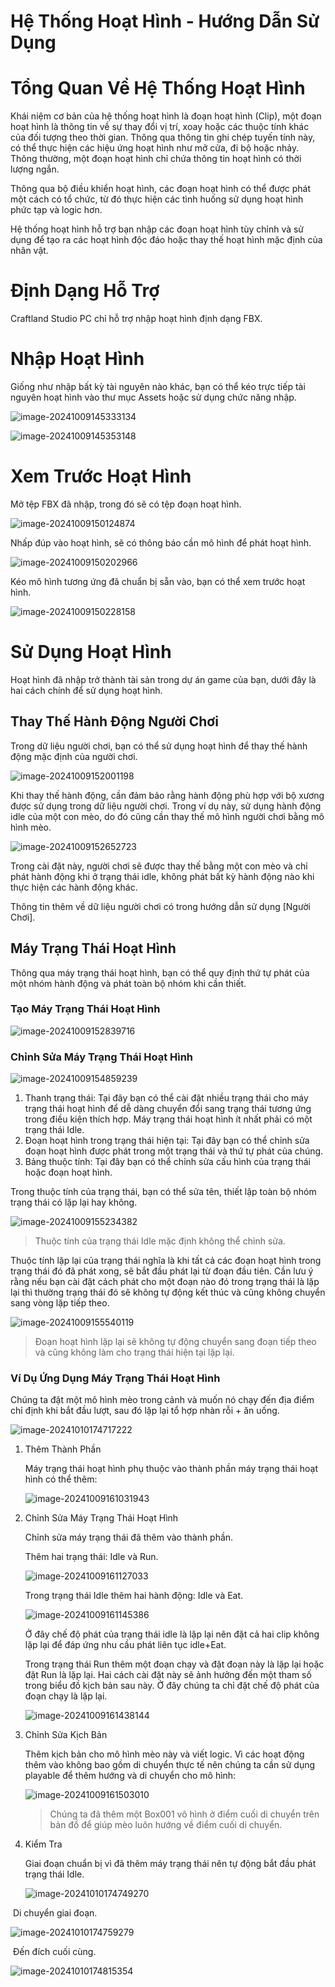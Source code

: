# Hệ Thống Hoạt Hình - Hướng Dẫn Sử Dụng

# Tổng Quan Về Hệ Thống Hoạt Hình

Khái niệm cơ bản của hệ thống hoạt hình là đoạn hoạt hình (Clip), một đoạn hoạt hình là thông tin về sự thay đổi vị trí, xoay hoặc các thuộc tính khác của đối tượng theo thời gian. Thông qua thông tin ghi chép tuyến tính này, có thể thực hiện các hiệu ứng hoạt hình như mở cửa, đi bộ hoặc nhảy. Thông thường, một đoạn hoạt hình chỉ chứa thông tin hoạt hình có thời lượng ngắn.

Thông qua bộ điều khiển hoạt hình, các đoạn hoạt hình có thể được phát một cách có tổ chức, từ đó thực hiện các tình huống sử dụng hoạt hình phức tạp và logic hơn.

Hệ thống hoạt hình hỗ trợ bạn nhập các đoạn hoạt hình tùy chỉnh và sử dụng để tạo ra các hoạt hình độc đáo hoặc thay thế hoạt hình mặc định của nhân vật.

# Định Dạng Hỗ Trợ

Craftland Studio PC chỉ hỗ trợ nhập hoạt hình định dạng FBX.

# Nhập Hoạt Hình

Giống như nhập bất kỳ tài nguyên nào khác, bạn có thể kéo trực tiếp tài nguyên hoạt hình vào thư mục Assets hoặc sử dụng chức năng nhập.

![image-20241009145333134](./img/image-20241009145333134.png)

![image-20241009145353148](./img/image-20241009145353148.png)

# Xem Trước Hoạt Hình

Mở tệp FBX đã nhập, trong đó sẽ có tệp đoạn hoạt hình.

![image-20241009150124874](./img/image-20241009150124874.png)

Nhấp đúp vào hoạt hình, sẽ có thông báo cần mô hình để phát hoạt hình.

![image-20241009150202966](./img/image-20241009150202966.png)

Kéo mô hình tương ứng đã chuẩn bị sẵn vào, bạn có thể xem trước hoạt hình.

![image-20241009150228158](./img/image-20241009150228158.png)

# Sử Dụng Hoạt Hình

Hoạt hình đã nhập trở thành tài sản trong dự án game của bạn, dưới đây là hai cách chính để sử dụng hoạt hình.

## Thay Thế Hành Động Người Chơi

Trong dữ liệu người chơi, bạn có thể sử dụng hoạt hình để thay thế hành động mặc định của người chơi.

![image-20241009152001198](./img/image-20241009152001198.png)

Khi thay thế hành động, cần đảm bảo rằng hành động phù hợp với bộ xương được sử dụng trong dữ liệu người chơi. Trong ví dụ này, sử dụng hành động idle của một con mèo, do đó cũng cần thay thế mô hình người chơi bằng mô hình mèo.

![image-20241009152652723](./img/image-20241009152652723.png)

Trong cài đặt này, người chơi sẽ được thay thế bằng một con mèo và chỉ phát hành động khi ở trạng thái idle, không phát bất kỳ hành động nào khi thực hiện các hành động khác.

Thông tin thêm về dữ liệu người chơi có trong hướng dẫn sử dụng [Người Chơi].

## Máy Trạng Thái Hoạt Hình

Thông qua máy trạng thái hoạt hình, bạn có thể quy định thứ tự phát của một nhóm hành động và phát toàn bộ nhóm khi cần thiết.

### Tạo Máy Trạng Thái Hoạt Hình

![image-20241009152839716](./img/image-20241009152839716.png)

### Chỉnh Sửa Máy Trạng Thái Hoạt Hình

![image-20241009154859239](./img/image-20241009154859239.png)

1. Thanh trạng thái: Tại đây bạn có thể cài đặt nhiều trạng thái cho máy trạng thái hoạt hình để dễ dàng chuyển đổi sang trạng thái tương ứng trong điều kiện thích hợp. Máy trạng thái hoạt hình ít nhất phải có một trạng thái Idle.
2. Đoạn hoạt hình trong trạng thái hiện tại: Tại đây bạn có thể chỉnh sửa đoạn hoạt hình được phát trong một trạng thái và thứ tự phát của chúng.
3. Bảng thuộc tính: Tại đây bạn có thể chỉnh sửa cấu hình của trạng thái hoặc đoạn hoạt hình.

Trong thuộc tính của trạng thái, bạn có thể sửa tên, thiết lập toàn bộ nhóm trạng thái có lặp lại hay không.

![image-20241009155234382](./img/image-20241009155234382.png)

> Thuộc tính của trạng thái Idle mặc định không thể chỉnh sửa.

Thuộc tính lặp lại của trạng thái nghĩa là khi tất cả các đoạn hoạt hình trong trạng thái đó đã phát xong, sẽ bắt đầu phát lại từ đoạn đầu tiên. Cần lưu ý rằng nếu bạn cài đặt cách phát cho một đoạn nào đó trong trạng thái là lặp lại thì thường trạng thái đó sẽ không tự động kết thúc và cũng không chuyển sang vòng lặp tiếp theo.

![image-20241009155540119](./img/image-20241009155540119.png)

> Đoạn hoạt hình lặp lại sẽ không tự động chuyển sang đoạn tiếp theo và cũng không làm cho trạng thái hiện tại lặp lại.

### Ví Dụ Ứng Dụng Máy Trạng Thái Hoạt Hình

Chúng ta đặt một mô hình mèo trong cảnh và muốn nó chạy đến địa điểm chỉ định khi bắt đầu lượt, sau đó lặp lại tổ hợp nhàn rỗi + ăn uống.

![image-20241010174717222](./img/image-20241010174717222.png)

1. Thêm Thành Phần

   Máy trạng thái hoạt hình phụ thuộc vào thành phần máy trạng thái hoạt hình có thể thêm:

   ![image-20241009161031943](./img/image-20241009161031943.png)

2. Chỉnh Sửa Máy Trạng Thái Hoạt Hình

   Chỉnh sửa máy trạng thái đã thêm vào thành phần.

   Thêm hai trạng thái: Idle và Run.

   ![image-20241009161127033](./img/image-20241009161127033.png)

   Trong trạng thái Idle thêm hai hành động: Idle và Eat.

   ![image-20241009161145386](./img/image-20241009161145386.png)

   Ở đây chế độ phát của trạng thái idle là lặp lại nên đặt cả hai clip không lặp lại để đáp ứng nhu cầu phát liên tục idle+Eat.

   Trong trạng thái Run thêm một đoạn chạy và đặt đoạn này là lặp lại hoặc đặt Run là lặp lại. Hai cách cài đặt này sẽ ảnh hưởng đến một tham số trong biểu đồ kịch bản sau này. Ở đây chúng ta chỉ đặt chế độ phát của đoạn chạy là lặp lại.

   ![image-20241009161438144](./img/image-20241009161438144.png)

3. Chỉnh Sửa Kịch Bản

   Thêm kịch bản cho mô hình mèo này và viết logic. Vì các hoạt động thêm vào không bao gồm di chuyển thực tế nên chúng ta cần sử dụng playable để thêm hướng và di chuyển cho mô hình:

   ![image-20241009161503010](./img/image-20241009161503010.png)

   > Chúng ta đã thêm một Box001 vô hình ở điểm cuối di chuyển trên bản đồ để giúp mèo luôn hướng về điểm cuối di chuyển.

4. Kiểm Tra

   Giai đoạn chuẩn bị vì đã thêm máy trạng thái nên tự động bắt đầu phát trạng thái Idle.

   ![image-20241010174749270](./img/image-20241010174749270.png)

​	Di chuyển giai đoạn.

![image-20241010174759279](./img/image-20241010174759279.png)

​	Đến đích cuối cùng.

![image-20241010174815354](./img/image-20241010174815354.png) 